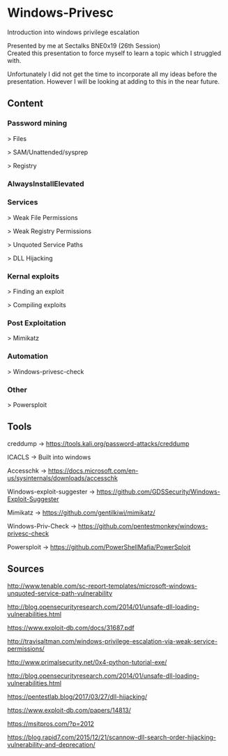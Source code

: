

# Windows-Privesc

Introduction into windows privilege escalation

Presented by me at Sectalks BNE0x19 (26th Session)  
Created this presentation to force myself to learn a topic which I struggled with.


Unfortunately I did not get the time to incorporate all my ideas before the presentation. However I will be looking at adding to this in the near future.


## Content

### Password mining
  &gt; Files

  &gt; SAM/Unattended/sysprep

  &gt; Registry


### AlwaysInstallElevated

### Services

  &gt; Weak File Permissions

  &gt; Weak Registry Permissions

  &gt; Unquoted Service Paths

  &gt; DLL Hijacking

### Kernal exploits

  &gt; Finding an exploit

  &gt; Compiling exploits

### Post Exploitation

  &gt; Mimikatz

### Automation

  &gt; Windows-privesc-check

### Other

  &gt; Powersploit



## Tools

creddump                    -&gt; https://tools.kali.org/password-attacks/creddump

ICACLS  -&gt; Built into windows

Accesschk            -&gt; https://docs.microsoft.com/en-us/sysinternals/downloads/accesschk

Windows-exploit-suggester  -&gt; https://github.com/GDSSecurity/Windows-Exploit-Suggester

Mimikatz              -&gt; https://github.com/gentilkiwi/mimikatz/

Windows-Priv-Check   -&gt; https://github.com/pentestmonkey/windows-privesc-check

Powersploit     -&gt; https://github.com/PowerShellMafia/PowerSploit



## Sources

http://www.tenable.com/sc-report-templates/microsoft-windows-unquoted-service-path-vulnerability

http://blog.opensecurityresearch.com/2014/01/unsafe-dll-loading-vulnerabilities.html

https://www.exploit-db.com/docs/31687.pdf

http://travisaltman.com/windows-privilege-escalation-via-weak-service-permissions/

http://www.primalsecurity.net/0x4-python-tutorial-exe/

http://blog.opensecurityresearch.com/2014/01/unsafe-dll-loading-vulnerabilities.html

https://pentestlab.blog/2017/03/27/dll-hijacking/

https://www.exploit-db.com/papers/14813/

https://msitpros.com/?p=2012

https://blog.rapid7.com/2015/12/21/scannow-dll-search-order-hijacking-vulnerability-and-deprecation/

